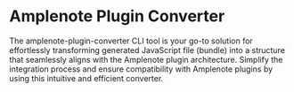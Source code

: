 # Amplenote Plugin Converter

The amplenote-plugin-converter CLI tool is your go-to solution for effortlessly transforming generated JavaScript file (bundle) into a structure that seamlessly aligns with the Amplenote plugin architecture. Simplify the integration process and ensure compatibility with Amplenote plugins by using this intuitive and efficient converter.

